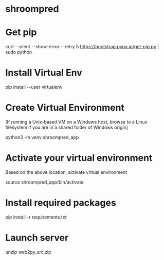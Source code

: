 # shroompred

# Get pip

curl --silent --show-error --retry 5 https://bootstrap.pypa.io/get-pip.py | sudo python

# Install Virtual Env

pip install --user virtualenv

# Create Virtual Environment

[If running a Unix-based VM on a Windows host, browse to a Linux filesystem if you are in a shared folder of Windows origin]

python3 -m venv shroompred_app

# Activate your virtual environment

Based on the above location, activate virtual environment

source shroompred_app/bin/activate

# Install required packages

pip install -r requirements.txt

# Launch server

unzip web2py_src.zip


